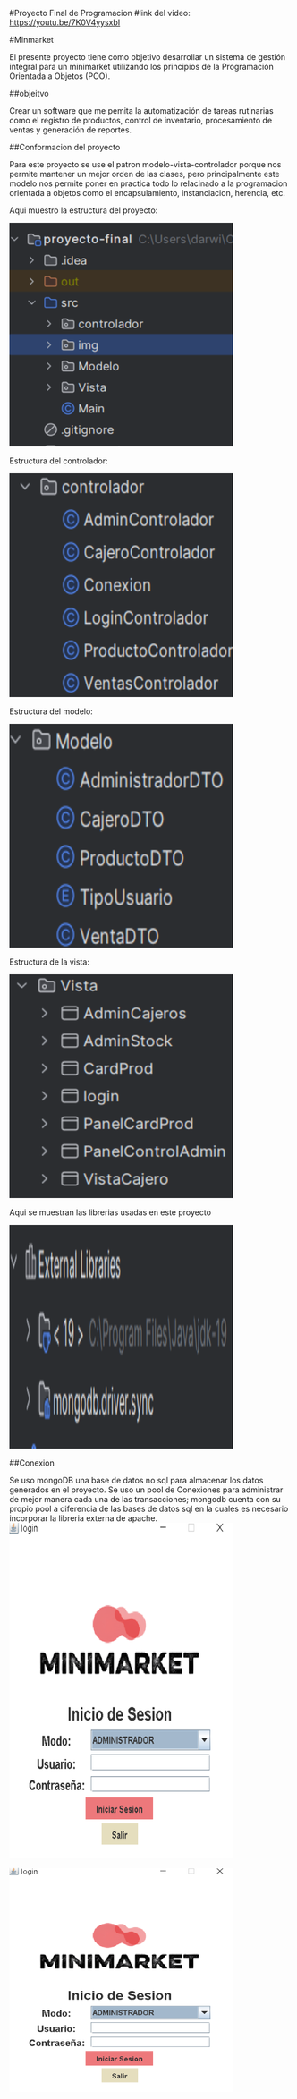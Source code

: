 #Proyecto Final de Programacion
#link del video: https://youtu.be/7K0V4yysxbI

#Minmarket

El presente proyecto tiene como objetivo desarrollar un sistema de gestión integral para un minimarket utilizando los principios de la Programación Orientada a Objetos (POO). 

##objeitvo

Crear un software que me pemita la automatización de tareas rutinarias como el registro de productos, control de inventario, procesamiento de ventas y generación de reportes.

##Conformacion del proyecto

Para este proyecto se use el patron modelo-vista-controlador porque nos permite mantener un mejor orden de las clases, pero principalmente este modelo nos permite poner en practica todo lo relacinado a la programacion orientada a objetos como el encapsulamiento, instanciacion, herencia, etc.

Aqui muestro la estructura del proyecto:

<img src="src/stock/conformacion.png" alt="Captura proyecto" width="400" height="400">

Estructura del controlador:

<img src="src/stock/controlador.png" alt="Captura" width="400" height="400">

Estructura del modelo:

<img src="src/stock/Modelo.png" alt="Captura" width="400" height="400">

Estructura de la vista:

<img src="src/stock/vista.png" alt="Captura" width="400" height="400">

Aqui se muestran las librerias usadas en este proyecto

<img src="src/stock/librerias.png" alt="Captura Login" width="400" height="400">

##Conexion

Se uso mongoDB una base de datos no sql para almacenar los datos generados en el proyecto. Se uso un pool de Conexiones para administrar de mejor manera cada una de las transacciones; mongodb cuenta con su propio pool a diferencia de las bases de datos sql en la cuales es necesario incorporar la libreria externa de apache. 
<img src="src/stock/loginCaptura.png" alt="Captura Login" width="400" height="600">


<img src="src/stock/loginCaptura.png" alt="Captura Login" width="400" height="400">

